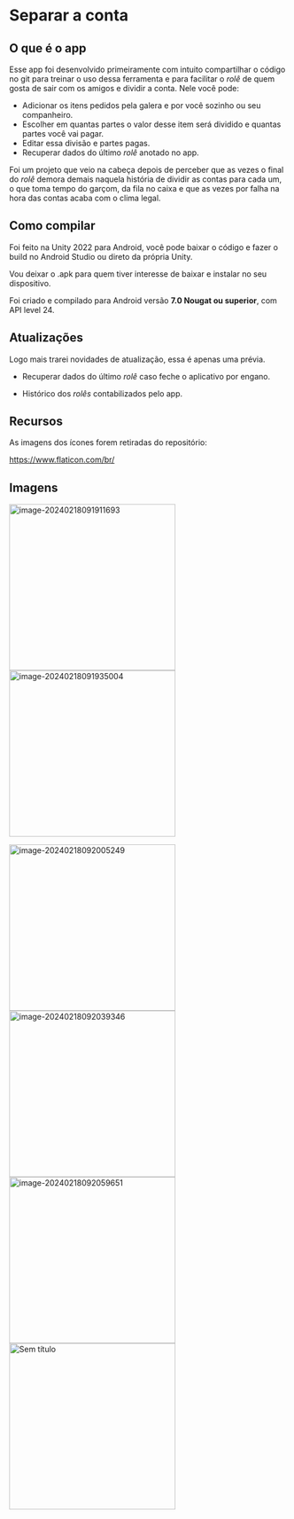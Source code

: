# Separar a conta

## O que é o app

Esse app foi desenvolvido primeiramente com intuito compartilhar o código no git para treinar o uso dessa ferramenta e para facilitar o *rolê* de quem gosta de sair com os amigos e dividir a conta. Nele você pode:

- Adicionar os itens pedidos pela galera e por você sozinho ou seu companheiro.
- Escolher em quantas partes o valor desse item será dividido e quantas partes você vai pagar.
- Editar essa divisão e partes pagas.
- Recuperar dados do último *rolê* anotado no app.

Foi um projeto que veio na cabeça depois de perceber que as vezes o final do *rolê* demora demais naquela história de dividir as contas para cada um, o que toma tempo do garçom, da fila no caixa  e que as vezes por falha na hora das contas acaba com o clima legal.

## Como compilar

Foi feito na Unity 2022 para Android, você pode baixar o código e fazer o build no Android Studio ou direto da própria Unity.

Vou deixar o .apk para quem tiver interesse de baixar e instalar no seu dispositivo.

Foi criado e compilado para Android versão **7.0 Nougat ou superior**, com API level 24.

## Atualizações

Logo mais trarei novidades de atualização, essa é apenas uma prévia.

- Recuperar dados do último *rolê* caso feche o aplicativo por engano.

- Histórico dos *rolês* contabilizados pelo app.

## Recursos

As imagens dos ícones forem retiradas do repositório:

https://www.flaticon.com/br/

## Imagens

<img src="D:\Unity\AppConta\SeparaGastos\assets\image-20240218091911693.png" alt="image-20240218091911693" width="300" /><img src="D:\Unity\AppConta\SeparaGastos\assets\image-20240218091935004.png" alt="image-20240218091935004" width="300" />

<img src="D:\Unity\AppConta\SeparaGastos\assets\image-20240218092005249.png" alt="image-20240218092005249" width="300" />

<img src="D:\Unity\AppConta\SeparaGastos\assets\image-20240218092039346.png" alt="image-20240218092039346" width="300" />

<img src="D:\Unity\AppConta\SeparaGastos\assets\image-20240218092059651.png" alt="image-20240218092059651" width="300" />

<img src="D:\Unity\AppConta\SeparaGastos\assets\Sem título.jpg" alt="Sem título" width="300" />
